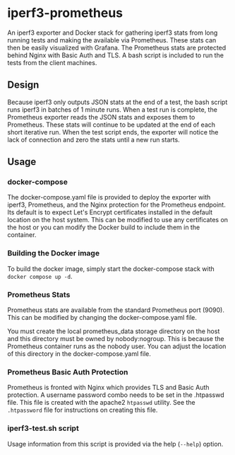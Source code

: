 # iperf3-prometheus

An iperf3 exporter and Docker stack for gathering iperf3 stats from long running tests and making the available via Prometheus. These stats can then be easily visualized with Grafana. The Prometheus stats are protected behind Nginx with Basic Auth and TLS. A bash script is included to run the tests from the client machines.

## Design

Because iperf3 only outputs JSON stats at the end of a test, the bash script runs iperf3 in batches of 1 minute runs. When a test run is complete, the Prometheus exporter reads the JSON stats and exposes them to Prometheus. These stats will continue to be updated at the end of each short iterative run. When the test script ends, the exporter will notice the lack of connection and zero the stats until a new run starts.

## Usage

### docker-compose

The docker-compose.yaml file is provided to deploy the exporter with iperf3, Prometheus, and the Nginx protection for the Prometheus endpoint. Its default is to expect Let's Encrypt certificates installed in the default location on the host system. This can be modified to use any certificates on the host or you can modify the Docker build to include them in the container.

### Building the Docker image

To build the docker image, simply start the docker-compose stack with `docker compose up -d`.

### Prometheus Stats

Prometheus stats are available from the standard Prometheus port (9090). This can be modified by changing the docker-compose.yaml file.

You must create the local prometheus_data storage directory on the host and this directory must be owned by nobody:nogroup. This is because the Prometheus container runs as the nobody user. You can adjust the location of this directory in the docker-compose.yaml file.

### Prometheus Basic Auth Protection

Prometheus is fronted with Nginx which provides TLS and Basic Auth protection. A username password combo needs to be set in the .htpasswd file. This file is created with the apache2 `htpasswd` utility.  See the `.htpassword` file for instructions on creating this file.

### iperf3-test.sh script

Usage information from this script is provided via the help (`--help`) option.
